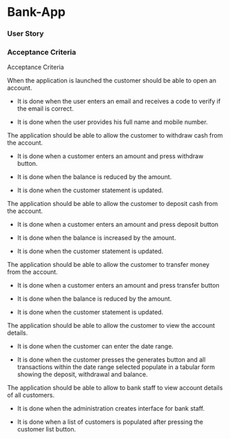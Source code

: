 # Bank-App


### User Story 



###  Acceptance Criteria
Acceptance Criteria 

When the application is  launched the customer should be able to open an account. 

  * It is done when the user enters an email and receives a code to verify if the email is correct. 

  * It is done when the user provides his full name and mobile number. 

 

The application should be able to allow the customer to withdraw cash from the account. 
  * It is done when a customer enters an amount and press withdraw button. 

  * It is done when the balance is reduced by the amount. 

  * It is done when the  customer statement is updated. 

 

The application should be able to allow the customer to deposit cash from the account. 

  * It is done when a customer enters an amount and press deposit button 

  * It is done when the balance is increased by the amount. 

  * It is done when the customer statement is updated. 

 

 The application should be able to allow the customer to transfer money from the account. 

   * It is done when a customer enters an amount and press transfer button 

   * It is done when the balance is reduced by the amount. 

   * It is done when the customer statement is updated. 

 

The application should be able to allow the customer to view the account details. 

   * It is done when the customer can enter the date range. 
   
   * It is done when the customer presses the generates button and all transactions within the date range selected populate in a tabular form showing the deposit, withdrawal and balance. 

 

The application should be able to allow to bank staff to view account details of all customers. 

   * It is done when the administration creates interface for bank staff. 

   * It is done when a list of customers is populated after pressing the customer list button. 

 